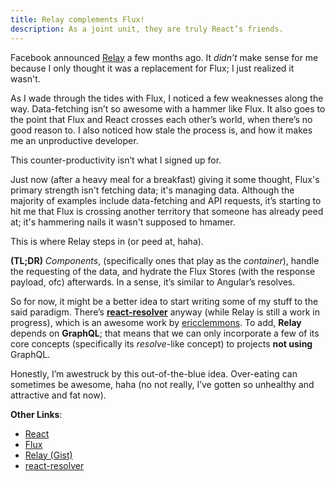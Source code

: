 ```yaml
---
title: Relay complements Flux!
description: As a joint unit, they are truly React’s friends.
---
```


Facebook announced [Relay](https://gist.github.com/wincent/598fa75e22bdfa44cf47#What_is_Relay) a few months ago. It *didn’t* make sense for me because I only thought it was a replacement for Flux; I just realized it wasn't.

As I wade through the tides with Flux, I noticed a few weaknesses along the way. Data-fetching isn’t so awesome with a hammer like Flux. It also goes to the point that Flux and React crosses each other’s world, when there’s no good reason to. I also noticed how stale the process is, and how it makes me an unproductive developer.

This counter-productivity isn’t what I signed up for.

Just now (after a heavy meal for a breakfast) giving it some thought, Flux's primary strength isn't fetching data; it's managing data. Although the majority of examples include data-fetching and API requests, it’s starting to hit me that Flux is crossing another territory that someone has already peed at; it's hammering nails it wasn't supposed to hmamer.

This is where Relay steps in (or peed at, haha).

**(TL;DR)** *Components*, (specifically ones that play as the *container*), handle the requesting of the data, and hydrate the Flux Stores (with the response payload, ofc) afterwards. In a sense, it’s similar to Angular’s resolves.

So for now, it might be a better idea to start writing some of my stuff to the said paradigm. There’s [**react-resolver**](https://github.com/ericclemmons/react-resolver/) anyway (while Relay is still a work in progress), which is an awesome work by [ericclemmons](https://github.com/ericclemmons/). To add, **Relay** depends on **GraphQL**; that means that we can only incorporate a few of its core concepts (specifically its *resolve*-like concept) to projects **not using** GraphQL. 

Honestly, I’m awestruck by this out-of-the-blue idea. Over-eating can sometimes be awesome, haha (no not really, I’ve gotten so unhealthy and attractive and fat now).

**Other Links**:
- [React](https://facebook.github.io/react)
- [Flux](https://facebook.github.io/flux)
- [Relay (Gist)](https://gist.github.com/wincent/598fa75e22bdfa44cf47#What_is_Relay)
- [react-resolver](https://github.com/ericclemmons/react-resolver/)
